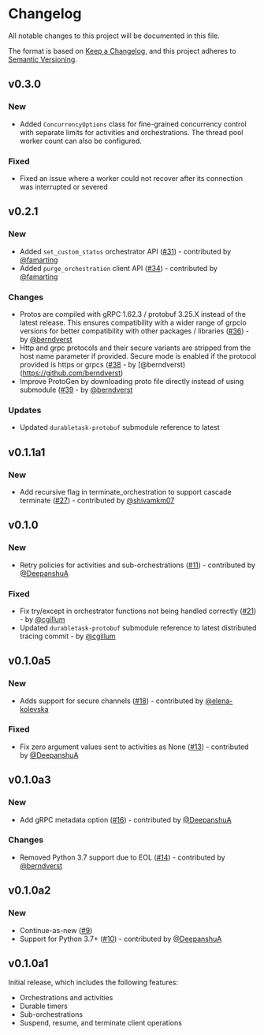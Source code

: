 # Changelog

All notable changes to this project will be documented in this file.

The format is based on [Keep a Changelog](https://keepachangelog.com/en/1.0.0/),
and this project adheres to [Semantic Versioning](https://semver.org/spec/v2.0.0.html).

## v0.3.0

### New

- Added `ConcurrencyOptions` class for fine-grained concurrency control with separate limits for activities and orchestrations. The thread pool worker count can also be configured.

### Fixed

- Fixed an issue where a worker could not recover after its connection was interrupted or severed

## v0.2.1

### New

- Added `set_custom_status` orchestrator API ([#31](https://github.com/microsoft/durabletask-python/pull/31)) - contributed by [@famarting](https://github.com/famarting)
- Added `purge_orchestration` client API ([#34](https://github.com/microsoft/durabletask-python/pull/34)) - contributed by [@famarting](https://github.com/famarting)

### Changes

- Protos are compiled with gRPC 1.62.3 / protobuf 3.25.X instead of the latest release. This ensures compatibility with a wider range of grpcio versions for better compatibility with other packages / libraries ([#36](https://github.com/microsoft/durabletask-python/pull/36)) - by [@berndverst](https://github.com/berndverst)
- Http and grpc protocols and their secure variants are stripped from the host name parameter if provided. Secure mode is enabled if the protocol provided is https or grpcs ([#38](https://github.com/microsoft/durabletask-python/pull/38) - by [@berndverst)(https://github.com/berndverst)
- Improve ProtoGen by downloading proto file directly instead of using submodule ([#39](https://github.com/microsoft/durabletask-python/pull/39) - by [@berndverst](https://github.com/berndverst)

### Updates

- Updated `durabletask-protobuf` submodule reference to latest

## v0.1.1a1

### New

- Add recursive flag in terminate_orchestration to support cascade terminate ([#27](https://github.com/microsoft/durabletask-python/pull/27)) - contributed by [@shivamkm07](https://github.com/shivamkm07)

## v0.1.0

### New

- Retry policies for activities and sub-orchestrations ([#11](https://github.com/microsoft/durabletask-python/pull/11)) - contributed by [@DeepanshuA](https://github.com/DeepanshuA)

### Fixed

- Fix try/except in orchestrator functions not being handled correctly ([#21](https://github.com/microsoft/durabletask-python/pull/21)) - by [@cgillum](https://github.com/cgillum)
- Updated `durabletask-protobuf` submodule reference to latest distributed tracing commit - by [@cgillum](https://github.com/cgillum)

## v0.1.0a5

### New

- Adds support for secure channels ([#18](https://github.com/microsoft/durabletask-python/pull/18)) - contributed by [@elena-kolevska](https://github.com/elena-kolevska)

### Fixed

- Fix zero argument values sent to activities as None ([#13](https://github.com/microsoft/durabletask-python/pull/13)) - contributed by [@DeepanshuA](https://github.com/DeepanshuA)

## v0.1.0a3

### New

- Add gRPC metadata option ([#16](https://github.com/microsoft/durabletask-python/pull/16)) - contributed by [@DeepanshuA](https://github.com/DeepanshuA)

### Changes

- Removed Python 3.7 support due to EOL ([#14](https://github.com/microsoft/durabletask-python/pull/14)) - contributed by [@berndverst](https://github.com/berndverst)

## v0.1.0a2

### New

- Continue-as-new ([#9](https://github.com/microsoft/durabletask-python/pull/9))
- Support for Python 3.7+ ([#10](https://github.com/microsoft/durabletask-python/pull/10)) - contributed by [@DeepanshuA](https://github.com/DeepanshuA)

## v0.1.0a1

Initial release, which includes the following features:

- Orchestrations and activities
- Durable timers
- Sub-orchestrations
- Suspend, resume, and terminate client operations
